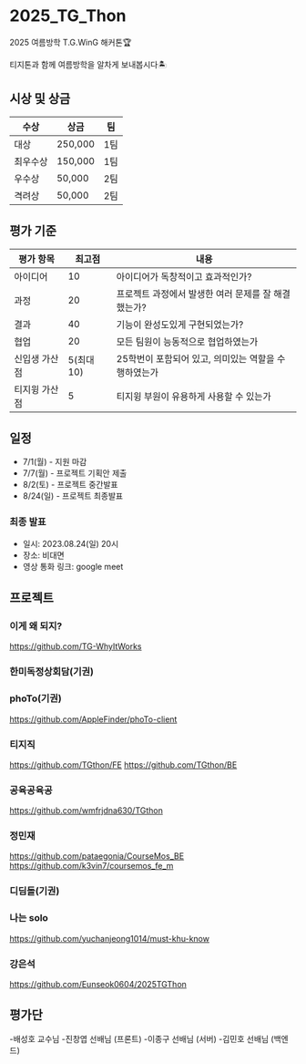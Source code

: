 # 2025_TG_Thon
2025 여름방학 T.G.WinG 해커톤🏆

티지톤과 함께 여름방학을 알차게 보내봅시다🏝️

## 시상 및 상금
|수상|상금|팀|
|---|---|---|
|대상|250,000|1팀|
|최우수상|150,000|1팀|
|우수상|50,000|2팀|
|격려상|50,000|2팀|

## 평가 기준
|평가 항목|최고점|내용|
|---|---|---|
|아이디어|10|아이디어가 독창적이고 효과적인가?|
|과정|20|프로젝트 과정에서 발생한 여러 문제를 잘 해결했는가?|
|결과|40|기능이 완성도있게 구현되었는가?|
|협업|20|모든 팀원이 능동적으로 협업하였는가|
|신입생 가산점|5(최대 10)|25학번이 포함되어 있고, 의미있는 역할을 수행하였는가|
|티지윙 가산점|5|티지윙 부원이 유용하게 사용할 수 있는가|

## 일정
- 7/1(월) - 지원 마감
- 7/7(월) - 프로젝트 기획안 제출
- 8/2(토) - 프로젝트 중간발표
- 8/24(일) - 프로젝트 최종발표

### 최종 발표
- 일시: 2023.08.24(일) 20시
- 장소: 비대면
- 영상 통화 링크: google meet

## 프로젝트

### 이게 왜 되지?

https://github.com/TG-WhyItWorks

### 한미독정상회담(기권)


### phoTo(기권)
https://github.com/AppleFinder/phoTo-client

### 티지직
https://github.com/TGthon/FE
https://github.com/TGthon/BE

### 공육공육공

https://github.com/wmfrjdna630/TGthon

### 정민재

https://github.com/pataegonia/CourseMos_BE
https://github.com/k3vin7/coursemos_fe_m

### 디딤돌(기권)


### 나는 solo

https://github.com/yuchanjeong1014/must-khu-know

### 강은석

https://github.com/Eunseok0604/2025TGThon


## 평가단
-배성호 교수님
-진창엽 선배님 (프론트)
-이종구 선배님 (서버)
-김민호 선배님 (백엔드)
